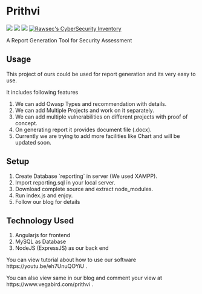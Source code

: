 # Prithvi

![](https://img.shields.io/github/issues/vegabird/prithvi.svg)
![](https://img.shields.io/github/forks/vegabird/prithvi.svg)
![](https://img.shields.io/github/stars/vegabird/prithvi.svg)
[![Rawsec's CyberSecurity Inventory](https://inventory.rawsec.ml/img/badges/Rawsec-inventoried-FF5050_flat.svg)](https://inventory.rawsec.ml/tools.html#Prithvi)

A Report Generation Tool for Security Assessment

<h2>Usage</h2>
<p>This project of ours could be used for report generation and its very easy to use.</p>
<p>It includes following features</p>
<ol>
  <li>We can add Owasp Types and recommendation with details.</li>
  <li>We can add Multiple Projects and work on it separately.</li>
  <li>We can add multiple vulnerabilities on different projects with proof of concept.</li>
  <li>On generating report it provides document file (.docx).</li>
  <li>Currently we are trying to add more facilities like Chart and will be updated soon.</li>
</ol>

<h2>Setup</h2>
<ol>
  <li>Create Database `reporting` in server (We used XAMPP).</li>
  <li>Import reporting.sql in your local server.</li>
  <li>Download complete source and extract node_modules.</li>
  <li>Run index.js and enjoy.</li>
  <li>Follow our blog for details</li>
</ol>

<h2>Technology Used</h2>
<ol>
  <li>Angularjs for frontend</li>
  <li>MySQL as Database</li>
  <li>NodeJS (ExpressJS) as our back end</li>
</ol>

<p>You can view tutorial about how to use our software https://youtu.be/eh7UnuQOYiU .</p>
<p>You can also view same in our blog and comment your view at https://www.vegabird.com/prithvi .</p>
